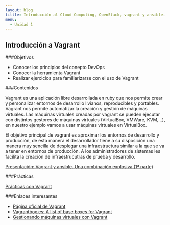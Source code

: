 ```yaml
---
layout: blog
tittle: Introducción al Cloud Computing, OpenStack, vagrant y ansible. 
menu:
  - Unidad 1
---
```

## Introducción a Vagrant

###Objetivos
* Conocer los principios del conepto DevOps
* Conocer la herramienta Vagrant
* Realizar ejercicios para familiarizarse con el uso de Vagrant

###Contenidos

Vagrant es una aplicación libre desarrollada en ruby que nos permite crear y personalizar entornos de desarrollo livianos, reproducibles y portables. Vagrant nos permite automatizar la creación y gestión de máquinas virtuales. Las máquinas virtuales creadas por vagrant se pueden ejecutar con distintos gestores de máquinas virtuales (VirtualBox, VMWare, KVM,…), en nuestro ejemplo vamos a usar máquinas virtuales en VirtualBox.

El objetivo principal de vagrant es aproximar los entornos de desarrollo y producción, de esta manera el desarrollador tiene a su disposición una manera  muy sencilla de desplegar una infraestructura similar a la que se va a tener en entornos de producción. A los administradores de sistemas les facilita la creación de infraestrucutras de prueba y desarrollo.

[Presentación: Vagrant y ansible. Una combinación explosiva (1ª parte)](presentacion_vagrant)

###Prácticas

[Prácticas con Vagrant](practica_vagrant)

###Enlaces interesantes

* [Página oficial de Vagrant](http://www.vagrantup.com)
* [Vagrantbox.es: A list of base boxes for Vagrant](http://www.vagrantbox.es/)
* [Gestionando máquinas virtuales con Vagrant](http://www.josedomingo.org/pledin/2013/09/gestionando-maquinas-virtuales-con-vagrant/)


